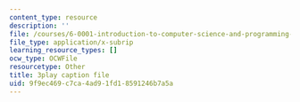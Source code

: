 ```yaml
---
content_type: resource
description: ''
file: /courses/6-0001-introduction-to-computer-science-and-programming-in-python-fall-2016/9f9ec469c7ca4ad91fd18591246b7a5a_ax4eNMI9Dw.srt
file_type: application/x-subrip
learning_resource_types: []
ocw_type: OCWFile
resourcetype: Other
title: 3play caption file
uid: 9f9ec469-c7ca-4ad9-1fd1-8591246b7a5a
---
```

